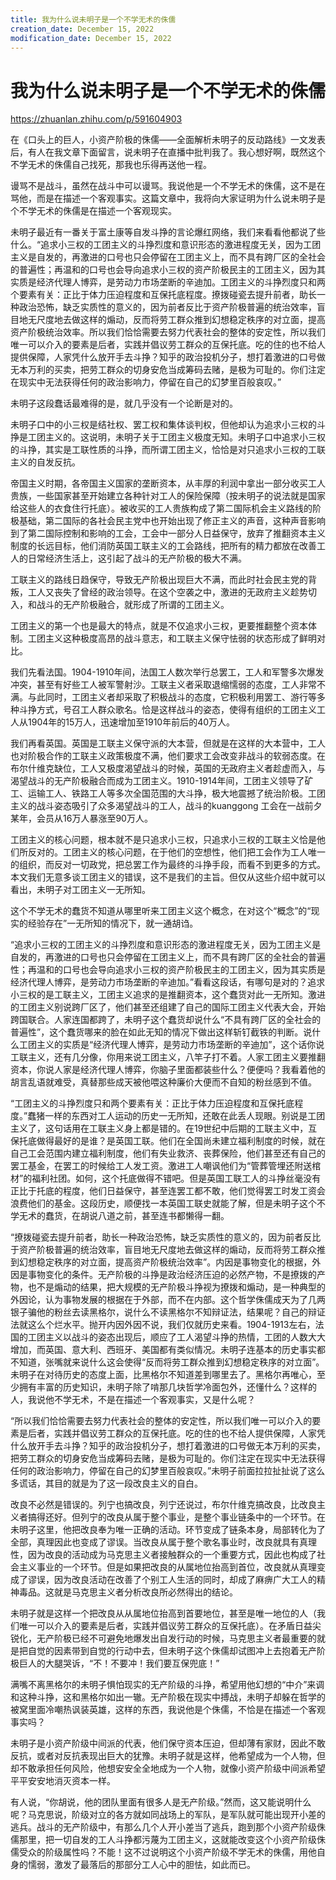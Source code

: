 ```yaml
---
title: 我为什么说未明子是一个不学无术的侏儒
creation_date: December 15, 2022
modification_date: December 15, 2022
---
```



# 我为什么说未明子是一个不学无术的侏儒

https://zhuanlan.zhihu.com/p/591604903

在《口头上的巨人，小资产阶极的侏儒——全面解析未明子的反动路线》一文发表后，有人在我文章下面留言，说未明子在直播中批判我了。我心想好啊，既然这个不学无术的侏儒自己找死，那我也乐得再送他一程。

谩骂不是战斗，虽然在战斗中可以谩骂。我说他是一个不学无术的侏儒，这不是在骂他，而是在描述一个客观事实。这篇文章中，我将向大家证明为什么说未明子是个不学无术的侏儒是在描述一个客观现实。

未明子最近有一番关于富土康等自发斗挣的言论爆红网络，我们来看看他都说了些什么。“追求小三权的工团主义的斗挣烈度和意识形态的激进程度无关，因为工团主义是自发的，再激进的口号也只会停留在工团主义上，而不具有跨厂区的全社会的普遍性；再温和的口号也会导向追求小三权的资产阶极民主的工团主义，因为其实质是经济代理人博弈，是劳动力市场垄断的辛迪加。工团主义的斗挣烈度只和两个要素有关：正比于体力压迫程度和互保托底程度。撩拨碰瓷去提升前者，助长一种政治恐怖，缺乏实质性的意义的，因为前者反比于资产阶极普遍的统治效率，盲目地无尺度地去做这样的煽动，反而将劳工群众推到幻想稳定秩序的对立面，提高资产阶极统治效率。所以我们恰恰需要去努力代表社会的整体的安定性，所以我们唯一可以介入的要素是后者，实践并倡议劳工群众的互保托底。吃的住的也不给人提供保障，人家凭什么放开手去斗挣？知乎的政治投机分子，想打着激进的口号做无本万利的买卖，把劳工群众的切身安危当成筹码去赌，是极为可耻的。你们注定在现实中无法获得任何的政治影响力，停留在自己的幻梦里百般哀叹。”

未明子这段蠢话最难得的是，就几乎没有一个论断是对的。

未明子口中的小三权是结社权、罢工权和集体谈判权，但他却认为追求小三权的斗挣是工团主义的。这说明，未明子关于工团主义极度无知。未明子口中追求小三权的斗挣，其实是工联性质的斗挣，而所谓工团主义，恰恰是对只追求小三权的工联主义的自发反抗。

帝国主义时期，各帝国主义国家的垄断资本，从丰厚的利润中拿出一部分收买工人贵族，一些国家甚至开始建立各种针对工人的保险保障（按未明子的说法就是国家给这些人的衣食住行托底）。被收买的工人贵族构成了第二国际机会主义路线的阶极基础，第二国际的各社会民主党中也开始出现了修正主义的声音，这种声音影响到了第二国际控制和影响的工会，工会中一部分人日益保守，放弃了推翻资本主义制度的长远目标，他们消防英国工联主义的工会路线，把所有的精力都放在改善工人的日常经济生活上，这引起了战斗的无产阶极的极大不满。

工联主义的路线日趋保守，导致无产阶极出现巨大不满，而此时社会民主党的背叛，工人又丧失了曾经的政治领导。在这个空袭之中，激进的无政府主义趁势切入，和战斗的无产阶极融合，就形成了所谓的工团主义。

工团主义的第一个也是最大的特点，就是不仅追求小三权，更要推翻整个资本体制。工团主义这种极度高昂的战斗意志，和工联主义保守怯弱的状态形成了鲜明对比。

我们先看法国。1904-1910年间，法国工人数次举行总罢工，工人和军警多次爆发冲突，甚至有好些工人被军警射沙。工联主义者采取退缩懦弱的态度，工人非常不满。与此同时，工团主义者却采取了积极战斗的态度，它积极利用罢工、游行等多种斗挣方式，号召工人群众歌名。恰是这样战斗的姿态，使得有组织的工团主义工人从1904年的15万人，迅速增加至1910年前后的40万人。

我们再看英国。英国是工联主义保守派的大本营，但就是在这样的大本营中，工人也对阶极合作的工联主义政策极度不满，他们要求工会改变非战斗的软弱态度。在布尔什维克缺位，工人又极度渴望战斗的时候，英国的无政府主义者趁虚而入，与渴望战斗的无产阶极融合而成为工团主义。1910-1914年间，工团主义领导了矿工、运输工人、铁路工人等多次全国范围的大斗挣，极大地震撼了统治阶极。工团主义的战斗姿态吸引了众多渴望战斗的工人，战斗的kuanggong 工会在一战前夕某年，会员从16万人暴涨至90万人。

工团主义的核心问题，根本就不是只追求小三权，只追求小三权的工联主义恰是他们所反对的。工团主义的核心问题，在于他们的空想性，他们把工会作为工人唯一的组织，而反对一切政党，把总罢工作为最终的斗挣手段，而看不到更多的方式。本文我们无意多谈工团主义的错误，这不是我们的主旨。但仅从这些介绍中就可以看出，未明子对工团主义一无所知。

这个不学无术的蠢货不知道从哪里听来工团主义这个概念，在对这个“概念”的“现实的经验存在”一无所知的情况下，就一通胡诌。

“追求小三权的工团主义的斗挣烈度和意识形态的激进程度无关，因为工团主义是自发的，再激进的口号也只会停留在工团主义上，而不具有跨厂区的全社会的普遍性；再温和的口号也会导向追求小三权的资产阶极民主的工团主义，因为其实质是经济代理人博弈，是劳动力市场垄断的辛迪加。”看看这段话，有哪句是对的？追求小三权的是工联主义，工团主义追求的是推翻资本，这个蠢货对此一无所知。激进的工团主义别说跨厂区了，他们甚至还组建了自己的国际工团主义代表大会，开始跨国联合。人家连国都跨了，未明子这个蠢货却说什么“不具有跨厂区的全社会的普遍性”，这个蠢货哪来的脸在如此无知的情况下做出这样斩钉截铁的判断。说什么工团主义的实质是“经济代理人博弈，是劳动力市场垄断的辛迪加”，这个话你说工联主义，还有几分像，你用来说工团主义，八竿子打不着。人家工团主义要推翻资本，你说人家是经济代理人博弈，你脑子里面都装些什么？便便吗？我看着他的胡言乱语就难受，真替那些成天被他喂这种廉价大便而不自知的粉丝感到不值。

“工团主义的斗挣烈度只和两个要素有关：正比于体力压迫程度和互保托底程度。”蠢猪一样的东西对工人运动的历史一无所知，还敢在此丢人现眼。别说是工团主义了，这句话用在工联主义身上都是错的。在19世纪中后期的工联主义中，互保托底做得最好的是谁？是英国工联。他们在全国尚未建立福利制度的时候，就在自己工会范围内建立福利制度，他们有失业救济、丧葬保险，他们甚至还有自己的罢工基金，在罢工的时候给工人发工资。激进工人嘲讽他们为“管葬管埋还附送棺材”的福利社团。如何，这个托底做得不错吧。但是英国工联工人的斗挣丝毫没有正比于托底的程度，他们日益保守，甚至连罢工都不敢，他们觉得罢工时发工资会浪费他们的基金。这段历史，顺便找一本英国工联史就能了解，但是未明子这个不学无术的蠢货，在胡说八道之前，甚至连书都懒得一翻。

“撩拨碰瓷去提升前者，助长一种政治恐怖，缺乏实质性的意义的，因为前者反比于资产阶极普遍的统治效率，盲目地无尺度地去做这样的煽动，反而将劳工群众推到幻想稳定秩序的对立面，提高资产阶极统治效率”。内因是事物变化的根据，外因是事物变化的条件。无产阶极的斗挣是政治经济压迫的必然产物，不是撩拨的产物，也不是煽动的结果，把大规模的无产阶极斗挣视为撩拨和煽动，是一种典型的外因论，认为事物发展的根据在于外部，而不在内部。这个哲学侏儒成天为了几两银子骗他的粉丝去读黑格尔，说什么不读黑格尔不知辩证法，结果呢？自己的辩证法就这么个烂水平。抛开内因外因不说，我们仅就历史来看。1904-1913左右，法国的工团主义以战斗的姿态出现后，顺应了工人渴望斗挣的热情，工团的人数大大增加，而英国、意大利、西班牙、美国都有类似情况。未明子连基本的历史事实都不知道，张嘴就来说什么这会使得“反而将劳工群众推到幻想稳定秩序的对立面”。未明子在对待历史的态度上面，比黑格尔不知道差到哪里去了。黑格尔再唯心，至少拥有丰富的历史知识，未明子除了啃那几块哲学冷面包外，还懂什么？这样的人，我说他不学无术，不是在描述一个客观事实，又是什么呢？

“所以我们恰恰需要去努力代表社会的整体的安定性，所以我们唯一可以介入的要素是后者，实践并倡议劳工群众的互保托底。吃的住的也不给人提供保障，人家凭什么放开手去斗挣？知乎的政治投机分子，想打着激进的口号做无本万利的买卖，把劳工群众的切身安危当成筹码去赌，是极为可耻的。你们注定在现实中无法获得任何的政治影响力，停留在自己的幻梦里百般哀叹。”未明子前面拉拉扯扯说了这么多谎话，其目的就是为了这一段改良主义的自白。

改良不必然是错误的。列宁也搞改良，列宁还说过，布尔什维克搞改良，比改良主义者搞得还好。但列宁的改良从属于整个事业，是整个事业链条中的一个环节。在未明子这里，他把改良奉为唯一正确的活动。环节变成了链条本身，局部转化为了全部，真理因此也变成了谬误。当改良从属于整个歌名事业时，改良就具有真理性，因为改良的活动成为马克思主义者接触群众的一个重要方式，因此也构成了社会主义事业的一个环节。但是如果把改良的从属地位抬高到首位，改良就从真理变成了谬误，因为改良活动在改善了个别工人生活的同时，却成了麻痹广大工人的精神毒品。这就是马克思主义者分析改良所必然得出的结论。

未明子就是这样一个把改良从从属地位抬高到首要地位，甚至是唯一地位的人（我们唯一可以介入的要素是后者，实践并倡议劳工群众的互保托底）。在矛盾日益尖锐化，无产阶极已经不可避免地爆发出自发行动的时候，马克思主义者最重要的就是把自觉的因素带到自觉的行动中去，但未明子这个侏儒却试图冲上去抱着无产阶极巨人的大腿哭诉，“不！不要冲！我们要互保兜底！”

满嘴不离黑格尔的未明子惧怕现实的无产阶级的斗挣，希望用他幻想的“中介”来调和这种斗挣，这和黑格尔如出一辙。无产阶极在现实中搏战，未明子却躲在哲学的被窝里面冷嘲热讽装英雄，这样的东西，我说他是个侏儒，不恰是在描述一个客观事实吗？

未明子是小资产阶级中间派的代表，他们保守资本压迫，但却薄有家财，因此不敢反抗，或者对反抗表现出巨大的犹豫。未明子就是这样，他希望成为一个人物，但却不敢承担任何风险，他想安安全全地成为一个人物，就像小资产阶级中间派希望平平安安地消灭资本一样。

有人说，“你胡说，他的团队里面有很多人是无产阶级。”然而，这又能说明什么呢？马克思说，阶级对立的各方就如同战场上的军队，是军队就可能出现开小差的逃兵。战斗的无产阶级中，有那么几个人开小差当了逃兵，跑到那个小资产阶级侏儒那里，把一切自发的工人斗挣都污蔑为工团主义，这就能改变这个小资产阶级侏儒受众的阶级属性吗？不能！这不过说明这个小资产阶级不学无术的侏儒，用他自身的懦弱，激发了最落后的那部分工人心中的胆怯，如此而已。

